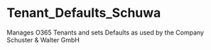 # Tenant_Defaults_Schuwa
Manages O365 Tenants and sets Defaults as used by the Company Schuster &amp; Walter GmbH
